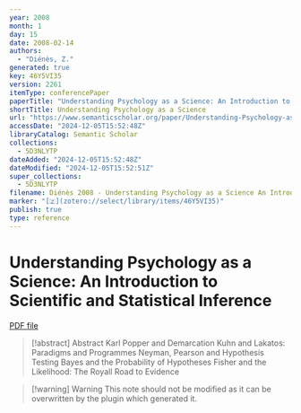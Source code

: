 ```yaml
---
year: 2008
month: 1
day: 15
date: 2008-02-14
authors:
  - "Diénès, Z."
generated: true
key: 46Y5VI35
version: 2261
itemType: conferencePaper
paperTitle: "Understanding Psychology as a Science: An Introduction to Scientific and Statistical Inference"
shortTitle: Understanding Psychology as a Science
url: "https://www.semanticscholar.org/paper/Understanding-Psychology-as-a-Science%3A-An-to-and-Di%C3%A9n%C3%A8s/0da919b04a393b7fa3f8bfb08122d0643422d537"
accessDate: "2024-12-05T15:52:48Z"
libraryCatalog: Semantic Scholar
collections:
  - 5D3NLYTP
dateAdded: "2024-12-05T15:52:48Z"
dateModified: "2024-12-05T15:52:51Z"
super_collections:
  - 5D3NLYTP
filename: Diénès 2008 - Understanding Psychology as a Science An Introduction to Scientific and Statistical Inference.pdf
marker: "[🇿](zotero://select/library/items/46Y5VI35)"
publish: true
type: reference
---
```

# Understanding Psychology as a Science: An Introduction to Scientific and Statistical Inference

[PDF file](/Papers/PDFs/Diénès%202008%20-%20Understanding%20Psychology%20as%20a%20Science%20An%20Introduction%20to%20Scientific%20and%20Statistical%20Inference.pdf)

> [!abstract] Abstract
> Karl Popper and Demarcation Kuhn and Lakatos: Paradigms and Programmes Neyman, Pearson and Hypothesis Testing Bayes and the Probability of Hypotheses Fisher and the Likelihood: The Royall Road to Evidence

>[!warning] Warning
> This note should not be modified as it can be overwritten by the plugin which generated it.

